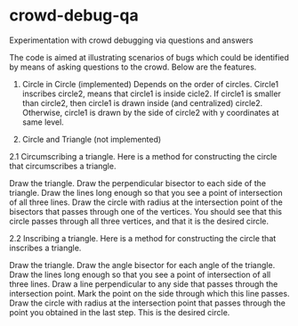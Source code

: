 crowd-debug-qa
==============

Experimentation with crowd debugging via questions and answers

The code is aimed at illustrating scenarios of bugs which could be identified by means of asking questions to the crowd.
Below are the features.

1. Circle in Circle (implemented)
Depends on the order of circles. Circle1 inscribes circle2, means that circle1 is 
inside cicle2. If circle1 is smaller than circle2, then circle1 is drawn inside (and centralized) circle2. 
Otherwise, circle1 is drawn by the side of circle2 with y coordinates at same level.

2. Circle and Triangle (not implemented)

2.1 Circumscribing a triangle. 
Here is a method for constructing the circle that circumscribes a triangle.

Draw the triangle.
Draw the perpendicular bisector to each side of the triangle. Draw the lines long enough so that you see a point of intersection of all three lines.
Draw the circle with radius at the intersection point of the bisectors that passes through one of the vertices. You should see that this circle passes through all three vertices, and that it is the desired circle.


2.2 Inscribing a triangle. 
Here is a method for constructing the circle that inscribes a triangle.

Draw the triangle.
Draw the angle bisector for each angle of the triangle. Draw the lines long enough so that you see a point of intersection of all three lines.
Draw a line perpendicular to any side that passes through the intersection point. Mark the point on the side through which this line passes.
Draw the circle with radius at the intersection point that passes through the point you obtained in the last step. This is the desired circle.